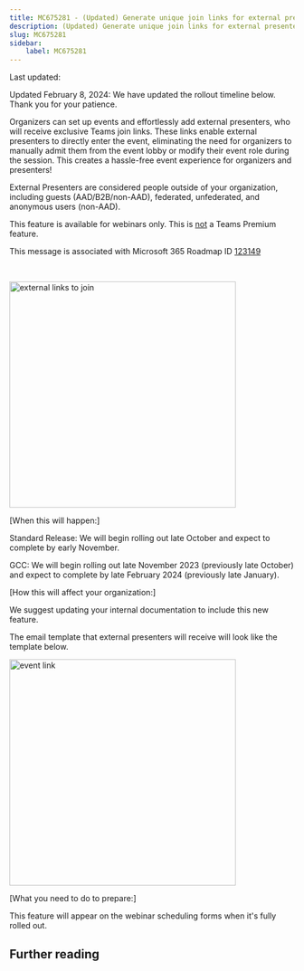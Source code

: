 ```yaml
---
title: MC675281 - (Updated) Generate unique join links for external presenters so they can easily join events
description: (Updated) Generate unique join links for external presenters so they can easily join events
slug: MC675281
sidebar:
    label: MC675281
---
```



Last updated: 

<p style="">Updated February 8, 2024: We have updated the rollout timeline below. Thank you for your patience.</p><p style="">Organizers can set up events and effortlessly add external presenters, who will receive exclusive Teams join links. These links enable external presenters to directly enter the event, eliminating the need for organizers to manually admit them from the event lobby or modify their event role during the session. This creates a hassle-free event experience for organizers and presenters!<br></p><p>External Presenters are considered people outside of your organization, including guests (AAD/B2B/non-AAD), federated, unfederated, and anonymous users (non-AAD). 
</p><p>This feature is available for webinars only. This is <u>not</u>&nbsp;a Teams Premium feature.</p><p>This message is associated with Microsoft 365 Roadmap ID <a href="https://www.microsoft.com/microsoft-365/roadmap?filters=&amp;searchterms=123149" target="_blank">123149</a></p><br><p></p><p><img src="https://img-prod-cms-rt-microsoft-com.akamaized.net/cms/api/am/imageFileData/RW1bkSL?ver=a18f" style="width: 400px;" alt="external links to join"><br></p>
<p>[When this will happen:]</p><p>Standard Release: We will begin rolling out late October and expect to complete by early November.</p><p>GCC: We will begin rolling out late November 2023 (previously late October) and expect to complete by late February 2024 (previously late January).</p><p>[How this will affect your organization:]</p>

<p>We suggest updating your internal documentation to include this new feature.&nbsp;&nbsp;</p><p>The email template that external presenters will receive will look like the template below.&nbsp;</p><p><img src="https://img-prod-cms-rt-microsoft-com.akamaized.net/cms/api/am/imageFileData/RW1bkSI?ver=f4f7" style="width: 400px;" alt="event link"><br>
</p><p>[What you need to do to prepare:]</p>
<p>This feature will appear on the webinar scheduling forms when it's fully rolled out.&nbsp;</p>

## Further reading
